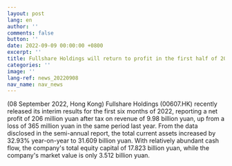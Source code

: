 ```yaml
---
layout: post
lang: en
author: ''
comments: false
button: ''
date: 2022-09-09 00:00:00 +0800
excerpt: ''
title: Fullshare Holdings will return to profit in the first half of 2022 whose value is undervalued by the market
categories: ''
image: ''
lang-ref: news_20220908
nav_name: nav_news
---
```


(08 September 2022, Hong Kong) Fullshare Holdings (00607.HK) recently released its interim results for the first six months of 2022, reporting a net profit of 206 million yuan after tax on revenue of 9.98 billion yuan, up from a loss of 365 million yuan in the same period last year. From the data disclosed in the semi-annual report, the total current assets increased by 32.93% year-on-year to 31.609 billion yuan. With relatively abundant cash flow, the company's total equity capital of 17.823 billion yuan, while the company's market value is only 3.512 billion yuan. 